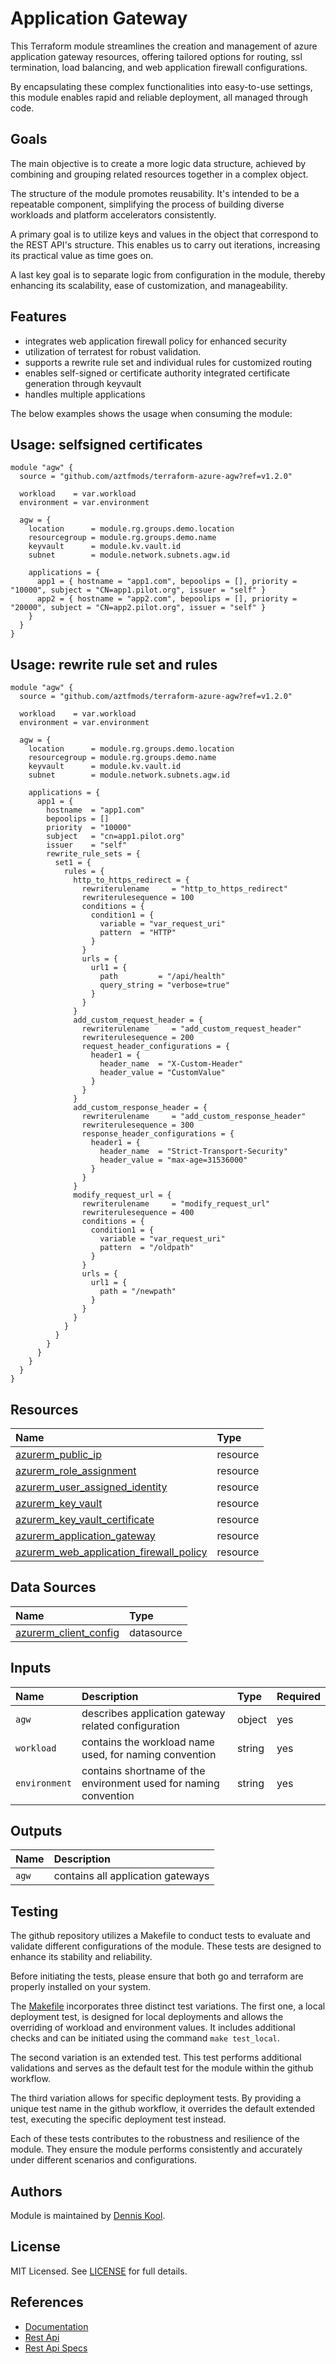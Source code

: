 # Application Gateway

This Terraform module streamlines the creation and management of azure application gateway resources, offering tailored options for routing, ssl termination, load balancing, and web application firewall configurations.

By encapsulating these complex functionalities into easy-to-use settings, this module enables rapid and reliable deployment, all managed through code.

## Goals

The main objective is to create a more logic data structure, achieved by combining and grouping related resources together in a complex object.

The structure of the module promotes reusability. It's intended to be a repeatable component, simplifying the process of building diverse workloads and platform accelerators consistently.

A primary goal is to utilize keys and values in the object that correspond to the REST API's structure. This enables us to carry out iterations, increasing its practical value as time goes on.

A last key goal is to separate logic from configuration in the module, thereby enhancing its scalability, ease of customization, and manageability.

## Features

- integrates web application firewall policy for enhanced security
- utilization of terratest for robust validation.
- supports a rewrite rule set and individual rules for customized routing
- enables self-signed or certificate authority integrated certificate generation through keyvault
- handles multiple applications

The below examples shows the usage when consuming the module:

## Usage: selfsigned certificates

```hcl
module "agw" {
  source = "github.com/aztfmods/terraform-azure-agw?ref=v1.2.0"

  workload    = var.workload
  environment = var.environment

  agw = {
    location      = module.rg.groups.demo.location
    resourcegroup = module.rg.groups.demo.name
    keyvault      = module.kv.vault.id
    subnet        = module.network.subnets.agw.id

    applications = {
      app1 = { hostname = "app1.com", bepoolips = [], priority = "10000", subject = "CN=app1.pilot.org", issuer = "self" }
      app2 = { hostname = "app2.com", bepoolips = [], priority = "20000", subject = "CN=app2.pilot.org", issuer = "self" }
    }
  }
}
```

## Usage: rewrite rule set and rules

```hcl
module "agw" {
  source = "github.com/aztfmods/terraform-azure-agw?ref=v1.2.0"

  workload    = var.workload
  environment = var.environment

  agw = {
    location      = module.rg.groups.demo.location
    resourcegroup = module.rg.groups.demo.name
    keyvault      = module.kv.vault.id
    subnet        = module.network.subnets.agw.id

    applications = {
      app1 = {
        hostname  = "app1.com"
        bepoolips = []
        priority  = "10000"
        subject   = "cn=app1.pilot.org"
        issuer    = "self"
        rewrite_rule_sets = {
          set1 = {
            rules = {
              http_to_https_redirect = {
                rewriterulename     = "http_to_https_redirect"
                rewriterulesequence = 100
                conditions = {
                  condition1 = {
                    variable = "var_request_uri"
                    pattern  = "HTTP"
                  }
                }
                urls = {
                  url1 = {
                    path         = "/api/health"
                    query_string = "verbose=true"
                  }
                }
              }
              add_custom_request_header = {
                rewriterulename     = "add_custom_request_header"
                rewriterulesequence = 200
                request_header_configurations = {
                  header1 = {
                    header_name  = "X-Custom-Header"
                    header_value = "CustomValue"
                  }
                }
              }
              add_custom_response_header = {
                rewriterulename     = "add_custom_response_header"
                rewriterulesequence = 300
                response_header_configurations = {
                  header1 = {
                    header_name  = "Strict-Transport-Security"
                    header_value = "max-age=31536000"
                  }
                }
              }
              modify_request_url = {
                rewriterulename     = "modify_request_url"
                rewriterulesequence = 400
                conditions = {
                  condition1 = {
                    variable = "var_request_uri"
                    pattern  = "/oldpath"
                  }
                }
                urls = {
                  url1 = {
                    path = "/newpath"
                  }
                }
              }
            }
          }
        }
      }
    }
  }
}
```

## Resources

| Name | Type |
| :-- | :-- |
| [azurerm_public_ip](https://registry.terraform.io/providers/hashicorp/azurerm/latest/docs/resources/public_ip) | resource |
| [azurerm_role_assignment](https://registry.terraform.io/providers/hashicorp/azurerm/latest/docs/resources/role_assignment) | resource |
| [azurerm_user_assigned_identity](https://registry.terraform.io/providers/hashicorp/azurerm/latest/docs/resources/user_assigned_identity) | resource |
| [azurerm_key_vault](https://registry.terraform.io/providers/hashicorp/azurerm/latest/docs/resources/key_vault) | resource |
| [azurerm_key_vault_certificate](https://registry.terraform.io/providers/hashicorp/azurerm/latest/docs/resources/key_vault_certificate) | resource |
| [azurerm_application_gateway](https://registry.terraform.io/providers/hashicorp/azurerm/latest/docs/resources/application_gateway) | resource |
| [azurerm_web_application_firewall_policy](https://registry.terraform.io/providers/hashicorp/azurerm/latest/docs/resources/web_application_firewall_policy) | resource |

## Data Sources

| Name | Type |
| :-- | :-- |
| [azurerm_client_config](https://registry.terraform.io/providers/hashicorp/azurerm/latest/docs/data-sources/client_config) | datasource |

## Inputs

| Name | Description | Type | Required |
| :-- | :-- | :-- | :-- |
| `agw` | describes application gateway related configuration | object | yes |
| `workload` | contains the workload name used, for naming convention  | string | yes |
| `environment` | contains shortname of the environment used for naming convention  | string | yes |

## Outputs

| Name | Description |
| :-- | :-- |
| `agw` | contains all application gateways |

## Testing

The github repository utilizes a Makefile to conduct tests to evaluate and validate different configurations of the module. These tests are designed to enhance its stability and reliability.

Before initiating the tests, please ensure that both go and terraform are properly installed on your system.

The [Makefile](Makefile) incorporates three distinct test variations. The first one, a local deployment test, is designed for local deployments and allows the overriding of workload and environment values. It includes additional checks and can be initiated using the command ```make test_local```.

The second variation is an extended test. This test performs additional validations and serves as the default test for the module within the github workflow.

The third variation allows for specific deployment tests. By providing a unique test name in the github workflow, it overrides the default extended test, executing the specific deployment test instead.

Each of these tests contributes to the robustness and resilience of the module. They ensure the module performs consistently and accurately under different scenarios and configurations.

## Authors

Module is maintained by [Dennis Kool](https://github.com/dkooll).

## License

MIT Licensed. See [LICENSE](https://github.com/aztfmods/terraform-azure-kv/blob/main/LICENSE) for full details.

## References

- [Documentation](https://learn.microsoft.com/en-us/azure/application-gateway/)
- [Rest Api](https://learn.microsoft.com/en-us/rest/api/application-gateway/)
- [Rest Api Specs](https://github.com/Azure/azure-rest-api-specs/blob/main/specification/network/resource-manager/Microsoft.Network/stable/2023-04-01/applicationGateway.json)
